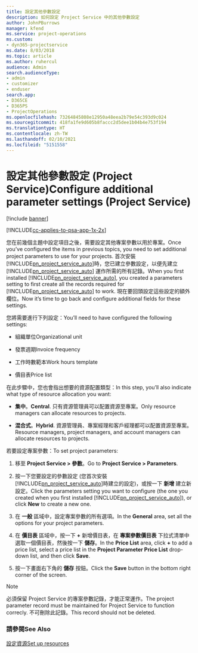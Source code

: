 ```yaml
---
title: 設定其他參數設定
description: 如何設定 Project Service 中的其他參數設定
author: JohnPBurrows
manager: kfend
ms.service: project-operations
ms.custom:
- dyn365-projectservice
ms.date: 8/03/2018
ms.topic: article
ms.author: ruhercul
audience: Admin
search.audienceType:
- admin
- customizer
- enduser
search.app:
- D365CE
- D365PS
- ProjectOperations
ms.openlocfilehash: 73264845808e12950a48eea2b79e54c393d9c024
ms.sourcegitcommit: 418fa1fe9d605b8faccc2d5dee1b04b4e753f194
ms.translationtype: HT
ms.contentlocale: zh-TW
ms.lasthandoff: 02/10/2021
ms.locfileid: "5151558"
---
```

# <a name="configure-additional-parameter-settings-project-service"></a><span data-ttu-id="66a07-103">設定其他參數設定 (Project Service)</span><span class="sxs-lookup"><span data-stu-id="66a07-103">Configure additional parameter settings (Project Service)</span></span>

[!include [banner](../includes/psa-now-project-operations.md)]

[!INCLUDE[cc-applies-to-psa-app-1x-2x](../includes/cc-applies-to-psa-app-1x-2x.md)]

<span data-ttu-id="66a07-104">您在前幾個主題中設定項目之後，需要設定其他專案參數以用於專案。</span><span class="sxs-lookup"><span data-stu-id="66a07-104">Once you’ve configured the items in previous topics, you need to set additional project parameters to use for your projects.</span></span> <span data-ttu-id="66a07-105">首次安裝 [!INCLUDE[pn_project_service_auto](../includes/pn-project-service-auto.md)]時，您已建立參數設定，以便先建立 [!INCLUDE[pn_project_service_auto](../includes/pn-project-service-auto.md)] 運作所需的所有記錄。</span><span class="sxs-lookup"><span data-stu-id="66a07-105">When you first installed [!INCLUDE[pn_project_service_auto](../includes/pn-project-service-auto.md)], you created a parameters setting to first create all the records required for [!INCLUDE[pn_project_service_auto](../includes/pn-project-service-auto.md)] to work.</span></span> <span data-ttu-id="66a07-106">現在要回頭設定這些設定的額外欄位。</span><span class="sxs-lookup"><span data-stu-id="66a07-106">Now it’s time to go back and configure additional fields for these settings.</span></span>  
  
 <span data-ttu-id="66a07-107">您將需要進行下列設定：</span><span class="sxs-lookup"><span data-stu-id="66a07-107">You’ll need to have configured the following settings:</span></span>  
  
-   <span data-ttu-id="66a07-108">組織單位</span><span class="sxs-lookup"><span data-stu-id="66a07-108">Organizational unit</span></span>  
  
-   <span data-ttu-id="66a07-109">發票週期</span><span class="sxs-lookup"><span data-stu-id="66a07-109">Invoice frequency</span></span>  
  
-   <span data-ttu-id="66a07-110">工作時數範本</span><span class="sxs-lookup"><span data-stu-id="66a07-110">Work hours template</span></span>  
  
-   <span data-ttu-id="66a07-111">價目表</span><span class="sxs-lookup"><span data-stu-id="66a07-111">Price list</span></span>  
 
<span data-ttu-id="66a07-112">在此步驟中，您也會指出想要的資源配置類型：</span><span class="sxs-lookup"><span data-stu-id="66a07-112">In this step, you’ll also indicate what type of resource allocation you want:</span></span>  
  
- <span data-ttu-id="66a07-113">**集中**。</span><span class="sxs-lookup"><span data-stu-id="66a07-113">**Central**.</span></span> <span data-ttu-id="66a07-114">只有資源管理員可以配置資源至專案。</span><span class="sxs-lookup"><span data-stu-id="66a07-114">Only resource managers can allocate resources to projects.</span></span>  
  
- <span data-ttu-id="66a07-115">**混合式**。</span><span class="sxs-lookup"><span data-stu-id="66a07-115">**Hybrid**.</span></span> <span data-ttu-id="66a07-116">資源管理員、專案經理和客戶經理都可以配置資源至專案。</span><span class="sxs-lookup"><span data-stu-id="66a07-116">Resource managers, project managers, and account managers can allocate resources to projects.</span></span>  
  
 
<span data-ttu-id="66a07-117">若要設定專案參數：</span><span class="sxs-lookup"><span data-stu-id="66a07-117">To set project parameters:</span></span>  
  
1. <span data-ttu-id="66a07-118">移至 **Project Service > 參數**。</span><span class="sxs-lookup"><span data-stu-id="66a07-118">Go to **Project Service > Parameters**.</span></span>  
  
2. <span data-ttu-id="66a07-119">按一下您要設定的參數設定 (您首次安裝 [!INCLUDE[pn_project_service_auto](../includes/pn-project-service-auto.md)]時建立的設定)，或按一下 **新增** 建立新設定。</span><span class="sxs-lookup"><span data-stu-id="66a07-119">Click the parameters setting you want to configure (the one you created when you first installed [!INCLUDE[pn_project_service_auto](../includes/pn-project-service-auto.md)]), or click **New** to create a new one.</span></span>  
  
3. <span data-ttu-id="66a07-120">在 **一般** 區域中，設定專案參數的所有選項。</span><span class="sxs-lookup"><span data-stu-id="66a07-120">In the **General** area, set all the options for your project parameters.</span></span>  
  
4. <span data-ttu-id="66a07-121">在 **價目表** 區域中，按一下 **+** 新增價目表，在 **專案參數價目表** 下拉式清單中選取一個價目表，然後按一下 **儲存**。</span><span class="sxs-lookup"><span data-stu-id="66a07-121">In the **Price List** area, click **+** to add a price list, select a price list in the **Project Parameter Price List** drop-down list, and then click **Save**.</span></span>  
  
5. <span data-ttu-id="66a07-122">按一下畫面右下角的 **儲存** 按鈕。</span><span class="sxs-lookup"><span data-stu-id="66a07-122">Click the **Save** button in the bottom right corner of the screen.</span></span>  

> [!NOTE]
> <span data-ttu-id="66a07-123">必須保留 Project Service 的專案參數記錄，才能正常運作。</span><span class="sxs-lookup"><span data-stu-id="66a07-123">The project parameter record must be maintained for Project Service to function correcly.</span></span> <span data-ttu-id="66a07-124">不可刪除此記錄。</span><span class="sxs-lookup"><span data-stu-id="66a07-124">This record should not be deleted.</span></span>

### <a name="see-also"></a><span data-ttu-id="66a07-125">請參閱</span><span class="sxs-lookup"><span data-stu-id="66a07-125">See Also</span></span>  
 [<span data-ttu-id="66a07-126">設定資源</span><span class="sxs-lookup"><span data-stu-id="66a07-126">Set up resources</span></span>](../psa/set-up-resources.md)
